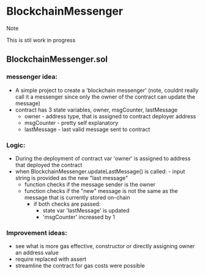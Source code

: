 # BlockchainMessenger

> [!NOTE]
> This is stil work in progress


## BlockchainMessenger.sol 
  ### messenger idea:
  - A simple project to create a 'blockchain messenger' (note, couldnt really call it a messenger since only the owner of the contract can update the message)
  - contract has 3 state variables, owner, msgCounter, lastMessage
    - owner - address type, that is assigned to contract deployer address
    - msgCounter - pretty self explanatory
    - lastMessage - last valid message sent to contract

 ### Logic:
   - During the deployment of contract var 'owner' is assigned to address that deployed the contract
   - when BlockchainMessenger.updateLastMessage() is called:
    - input string is provided as the new "last message"
     - function checks if the message sender is the owner
     - function checks if the "new" message is not the same as the message that is currently stored on-chain
       - if both checks are passed:
         - state var 'lastMessage' is updated
         - 'msgCounter' increased by 1

    
   
### Improvement ideas:
  - see what is more gas effective, constructor or directly assigning owner an address value
  - require replaced with assert
  - streamline the contract for gas costs were possible


